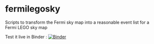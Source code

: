 # fermilegosky
Scripts to transform the Fermi sky map into a reasonable event list for a Fermi LEGO sky map

Test it live in Binder :
[![Binder](https://mybinder.org/badge.svg)](https://mybinder.org/v2/gh/facero/fermilegosky/master?filepath=Lego-Fermi-map.ipynb)
